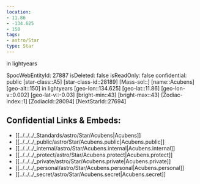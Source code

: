 ```yaml
---
location:
- 11.86
- -134.625
- 150
tags:
- astro/Star
type: Star
---
```


 in lightyears
 
SpocWebEntityId: 27887
isDeleted: false
isReadOnly: false
confidential: public
[star-class::A5]
[star-class-id::28189]
[Mass-sol::]
[name::Acubens]
[geo-alt::150] in lightyears
[geo-lon::134.625]
[geo-lat::11.86]
[geo-lon-v::0.002]
[geo-lat-v::-0.03]
[bright-min::43]
[bright-max::43]
[Zodiac-index::1]
[ZodiacId::28094]
[NextStarId::27694]



## Confidential Links & Embeds: 
- [[../../../_Standards/astro/Star/Acubens|Acubens]] 
- [[../../../_public/astro/Star/Acubens.public|Acubens.public]] 
- [[../../../_internal/astro/Star/Acubens.internal|Acubens.internal]] 
- [[../../../_protect/astro/Star/Acubens.protect|Acubens.protect]] 
- [[../../../_private/astro/Star/Acubens.private|Acubens.private]] 
- [[../../../_personal/astro/Star/Acubens.personal|Acubens.personal]] 
- [[../../../_secret/astro/Star/Acubens.secret|Acubens.secret]]

